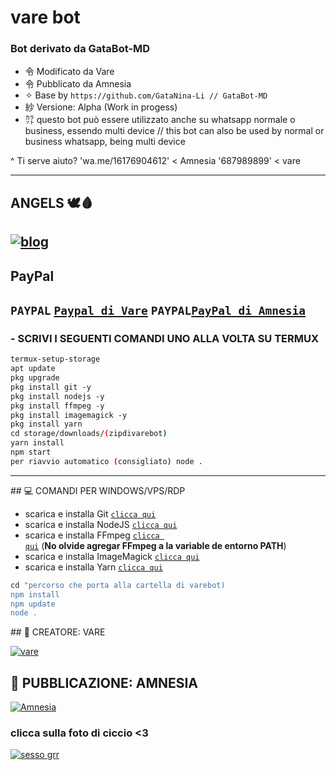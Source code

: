 # vare bot 
### Bot derivato da GataBot-MD
- 令 Modificato da Vare 
- 令 Pubblicato da Amnesia
- ✧ Base by `https://github.com/GataNina-Li // GataBot-MD`
- 紗 Versione: Alpha (Work in progess)
- ㌌ questo bot può essere utilizzato anche su whatsapp normale o business, essendo multi device //
             this bot can also be used by normal or business whatsapp, being multi device

^ Ti serve aiuto? 'wa.me/16176904612' < Amnesia '687989899' < vare

 -----  

## ANGELS 🕊️🩸  
 [![blog](https://img.shields.io/badge/gruppo/angels-25D366?style=for-the-badge&logo=whatsapp&logoColor=white  
 )](https://chat.whatsapp.com/KdJNn1xjtQK6At66FAsz6o) 
 ----- 
## PayPal
 
```PAYPAL``` [`Paypal di Vare`](https://paypal.me/realvare) 
```PAYPAL```[`PayPal di Amnesia`](https://paypal.me/NoTlamucci)
 ------------------ 
  
### - SCRIVI I SEGUENTI COMANDI UNO ALLA VOLTA SU TERMUX

 ```bash 
 termux-setup-storage 
 apt update  
 pkg upgrade  
 pkg install git -y 
 pkg install nodejs -y 
 pkg install ffmpeg -y 
 pkg install imagemagick -y 
 pkg install yarn 
 cd storage/downloads/(zipdivarebot)
 yarn install  
 npm start
 per riavvio automatico (consigliato) node .
 ``` 
 ---- 
 ## 💻 COMANDI PER WINDOWS/VPS/RDP
  
 - scarica e installa Git [`clicca qui`](https://git-scm.com/downloads) 
 - scarica e installa NodeJS [`clicca qui`](https://nodejs.org/en/download) 
 - scarica e installa FFmpeg [`clicca qui`](https://ffmpeg.org/download.html) (**No olvide agregar FFmpeg a la variable de entorno PATH**) 
 - scarica e installa ImageMagick [`clicca qui`](https://imagemagick.org/script/download.php) 
 - scarica e installa Yarn [`clicca qui`](https://classic.yarnpkg.com/en/docs/install#windows-stable) 
  
 ```bash 
 cd "percorso che porta alla cartella di varebot)
 npm install 
 npm update 
 node . 
 ``` 
## 🌟 CREATORE: VARE


[![vare](https://github.com/realvare.png?size=150)](https://github.com/realvare) 

## 🍭 PUBBLICAZIONE: AMNESIA



[![Amnesia](https://github.com/AmnesiaReal.png?size=150)](https://github.com/AmnesiaReal) 



### clicca sulla foto di ciccio <3


[![sesso grr](https://img.youtube.com/vi/L17ZAD2iHjo/0.jpg)](https://www.youtube.com/watch?v=dQw4w9WgXcQ)
